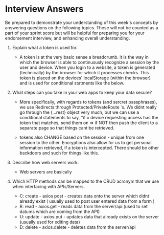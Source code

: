 # Interview Answers
Be prepared to demonstrate your understanding of this week's concepts by answering questions on the following topics. These will not be counted as a part of your sprint score but will be helpful for preparing you for your endorsement interview, and enhancing overall understanding.

1. Explain what a token is used for.

   - A token is at the very basic sense a breadcrumb. It is the way in which the browser is able to continuously recognize a session by the user and device. When you login to a website, a token is generated (technically) by the browser for which it processes checks. This token is placed on the devices' localStorage (within the browser) and is used for conditional statments like the below.

2. What steps can you take in your web apps to keep your data secure?

   -  More specifically, with regards to tokens (and sercret passphrases), we use Redirects through Protected/PrivateRoute 's. We didnt really go through the {...rest} object very much, but we can use a conditional statements to say, "if x device requesting access has the token that matches, send them on => if NOT then push the client to a separate page so that things cant be retrieved.

   - tokens also CHANGE based on the session - unique from one session to the other. Encryptions also allow for us to get personal information retrieved, if a token is intercepted. There should be other backdoors and such for things like this.

3. Describe how web servers work.

   - Web servers are basically

4. Which HTTP methods can be mapped to the CRUD acronym that we use when interfacing with APIs/Servers.

   - C: create - axios post - creates data onto the server which didnt already exist ( usually used to post user entered data from a form )
   - R: read - axios.get - reads data from the server/api (used to set datums which are coming from the API)
   - U: update - axios.put - updates data that already exists on the server (usually used for editing data)
   - D: delete - axios.delete - deletes data from the server/api
